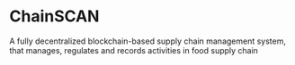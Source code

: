 # ChainSCAN
A fully decentralized blockchain-based supply chain management system, that manages, regulates and records activities in food supply chain
